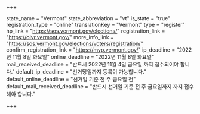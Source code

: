 +++

state_name = "Vermont"
state_abbreviation = "vt"
is_state = "true"
registration_type = "online"
translationKey = "Vermont"
type = "register"
hp_link = "https://sos.vermont.gov/elections/"
registration_link = "https://olvr.vermont.gov/"
more_info_link = "https://sos.vermont.gov/elections/voters/registration/"
confirm_registration_link = "https://mvp.vermont.gov/"
ip_deadline = "2022년 11월 8일 화요일"
online_deadline = "2022년 11월 8일 화요일"
mail_received_deadline = "반드시 2022년 11월 4일 금요일 까지 접수되어야 합니다."
default_ip_deadline = "선거당일까지 등록이 가능합니다."
default_online_deadline = "선거일 기준 전 주 금요일 전"
default_mail_received_deadline = "반드시 선거일 기준 전 주 금요일까지  까지 접수해야 합니다."

+++